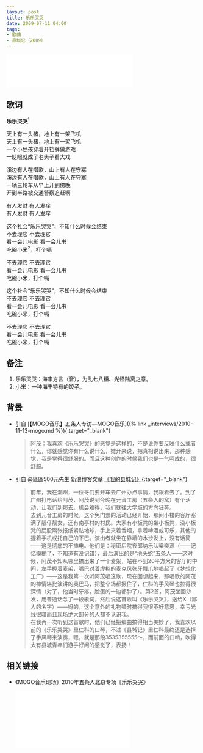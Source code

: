 ```yaml
---
layout: post
title: 乐乐哭哭
date: 2009-07-11 04:00
tags: 
- 歌曲
- 县城记（2009）
---
```


<iframe frameborder="no" border="0" marginwidth="0" marginheight="0" width=330 height=86 src="//music.163.com/outchain/player?type=2&id=28587846&auto=1&height=66"></iframe>

## 歌词

**乐乐哭哭**<sup>1</sup>

天上有一头猪，地上有一架飞机  
天上有一头猪，地上有一架飞机  
一个小屁孩穿着开裆裤做游戏  
一眨眼就成了老头子看大戏

溪边有人在唱歌，山上有人在守寡  
溪边有人在唱歌，山上有人在守寡  
一辆三轮车从早上开到傍晚  
开到半路被交通警察追赶啊

有人发财 有人发痒  
有人发财 有人发痒

这个社会“乐乐哭哭”，不知什么时候会结束  
不去理它 不去理它  
看一会儿电影 看一会儿书  
吃碗小米<sup>2</sup>，打个嗝

不去理它 不去理它  
看一会儿电影 看一会儿书  
吃碗小米，打个嗝

这个社会“乐乐哭哭”，不知什么时候会结束  
不去理它 不去理它  
看一会儿电影 看一会儿书  
吃碗小米，打个嗝

不去理它 不去理它  
看一会儿电影 看一会儿书  
吃碗小米，打个嗝

## 备注

1. 乐乐哭哭：海丰方言（音），为乱七八糟、光怪陆离之意。  
2. 小米：一种海丰特有的饺子。

## 背景

* 引自 [【MOGO音乐】五条人专访—MOGO音乐]({% link _interviews/2010-11-13-mogo.md %}){:target="_blank"}
  > 阿茂：我喜欢《乐乐哭哭》的感觉是这样的，不是说你要反映什么或者什么，你就感觉你有什么说什么，摊开来说，把真相说出来，那种感觉，我是觉得很舒服的。而且这种创作的时候我们也是一气呵成的，很舒服。

* 引自 @區區500元先生 新浪博客文章 [《我的县城记》](http://blog.sina.com.cn/s/blog_4b980b3b0100f9r1.html){:target="_blank"}

  > 前年，我在潮州，一位哥们要开车去广州办点事情，我跟着去了。到了广州打电话给阿茂，阿茂说到今晚在元音工房（五条人的窝）有个活动，让我们到那去。机会难得，我们就往大学城的方向狂奔。  
  > 去到元音工房的时候，这个免门票的活动已经开始，那间小楼的客厅塞满了靓仔靓女，还有南亭村的村民。大家有小板凳的坐小板凳，没小板凳的屁股隔张报纸紧贴地球，手上夹着香烟，拿着啤酒或可乐，其他的握着手机或托自己的下巴。演出者就坐在靠墙的木沙发上，没有话筒——这是彻底的不插电。他们是：秘密后院夜郎纳乐队粱奕源（——记忆模糊了，不知道有没记错），最后演出的是“地头蛇”五条人——这时候，阿茂不知从哪里搞出来了一个麦架，站在不到20平方米的客厅的中间，左手握着麦架，嘴巴对着虚拟的麦克风张牙舞爪地唱起了《梦想化工厂》——这是我第一次听阿茂唱这歌，现在回想起来，那唱歌的阿茂的神情堪比演讲的奥巴马，把整个场都摄住了，仁科的手风琴也拉得很深情（对了，他当时牙疼，脸蛋的一边都肿了）。第2首，阿茂坐回沙发，用普通话念了一段歌词，然后说这首歌叫《乐乐哭哭》，送给X（鄙人的名字）——妈的，这个意外的礼物顿时搞得我很不好意思，幸亏光线很暗而且现场绝大部分的人都不认识我。  
  > 在我再一次听到这首歌时，他们已经把编曲搞得相当美妙了，我喜欢以前的《乐乐哭哭》里仁科的口琴，不过《县城记》里仁科最终还是选择了手风琴来演奏，嗯，就是那段3535355555～，而前面的口哨，吹得太有县城青年们游手好闲的感觉了，表扬！

## 相关链接
* 《MOGO音乐现场》2010年五条人北京专场《乐乐哭哭》
  
  <div class="iframe-container"><iframe class="responsive-iframe" src="//player.bilibili.com/player.html?aid=329276324&bvid=BV1mA411J7ye&cid=227329143&page=1" frameborder="no" allowfullscreen="true"></iframe></div>
  